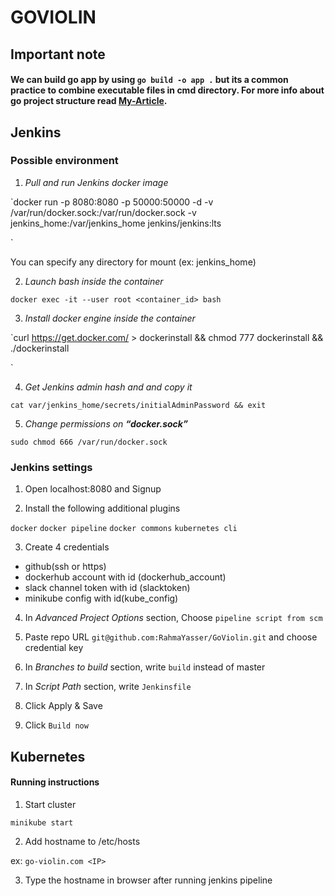 
  
  

# GOVIOLIN

  

## Important note

#### We can build go app by using `go build -o app .` but its a common practice to combine executable files in cmd directory. For more info about go project structure read [My-Article](https://rahmayasser.hashnode.dev/how-to-structure-your-go-app).

  

## Jenkins

  

### Possible environment

1.  *Pull and run Jenkins docker image*

`docker run -p 8080:8080 -p 50000:50000 -d -v /var/run/docker.sock:/var/run/docker.sock -v jenkins_home:/var/jenkins_home jenkins/jenkins:lts

`

You can specify any directory for mount (ex: jenkins_home)

2.  *Launch bash inside the container*

`docker exec -it --user root <container_id> bash`

3.  *Install docker engine inside the container*

`curl https://get.docker.com/ > dockerinstall && chmod 777 dockerinstall && ./dockerinstall

`

4.  *Get Jenkins admin hash and and copy it*

`cat var/jenkins_home/secrets/initialAdminPassword && exit`

5.  *Change permissions on **“docker.sock”***

`sudo chmod 666 /var/run/docker.sock`

### Jenkins settings

1. Open localhost:8080 and Signup

2. Install the following additional plugins

`docker`    `docker pipeline`  `docker commons` `kubernetes cli`

3. Create 4 credentials

-  github(ssh or https)
-  dockerhub account with id  (dockerhub_account)
-  slack channel token with id (slacktoken)
- minikube config with id(kube_config)
4. In *Advanced Project Options* section, Choose `pipeline script from scm`

5. Paste repo URL `git@github.com:RahmaYasser/GoViolin.git` and choose credential key

6. In *Branches to build* section, write `build` instead of master

7. In *Script Path* section, write `Jenkinsfile`

8. Click Apply & Save

9. Click `Build now`

  

## Kubernetes

#### Running instructions

1. Start cluster

`minikube start`

2. Add hostname to /etc/hosts

ex: `go-violin.com <IP>`

3. Type the hostname in browser after running jenkins pipeline
